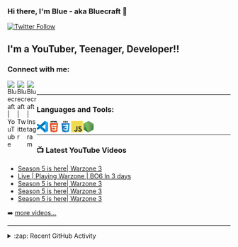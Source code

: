 ### Hi there, I'm Blue - aka Bluecraft 👋 

[![Twitter Follow](https://img.shields.io/twitter/follow/Bluecraftplayz?color=1DA1F2&logo=twitter&style=for-the-badge)](https://twitter.com/intent/follow?original_referer=https%3A%2F%2Fgithub.com%2FBluecraftplayz&screen_name=Bluecraftplayz)

## I'm a YouTuber, Teenager, Developer!!


### Connect with me:

[<img align="left" alt="Bluecraft | YouTube" width="22px" src="https://cdn.jsdelivr.net/npm/simple-icons@v3/icons/youtube.svg" />][youtube]
[<img align="left" alt="Bluecraft | Twitter" width="22px" src="https://cdn.jsdelivr.net/npm/simple-icons@v3/icons/twitter.svg" />][twitter]
[<img align="left" alt="Bluecraft  | Instagram" width="22px" src="https://cdn.jsdelivr.net/npm/simple-icons@v3/icons/instagram.svg" />][instagram]
<br />

---

### Languages and Tools:

<img align="left" alt="Visual Studio Code" width="26px" src="https://raw.githubusercontent.com/github/explore/80688e429a7d4ef2fca1e82350fe8e3517d3494d/topics/visual-studio-code/visual-studio-code.png" />
<img align="left" alt="HTML5" width="26px" src="https://raw.githubusercontent.com/github/explore/80688e429a7d4ef2fca1e82350fe8e3517d3494d/topics/html/html.png" />
<img align="left" alt="CSS3" width="26px" src="https://raw.githubusercontent.com/github/explore/80688e429a7d4ef2fca1e82350fe8e3517d3494d/topics/css/css.png" />
<img align="left" alt="JavaScript" width="26px" src="https://raw.githubusercontent.com/github/explore/80688e429a7d4ef2fca1e82350fe8e3517d3494d/topics/javascript/javascript.png" />
<img align="left" alt="Node.js" width="26px" src="https://raw.githubusercontent.com/github/explore/80688e429a7d4ef2fca1e82350fe8e3517d3494d/topics/nodejs/nodejs.png" />
<br />

---

### 📺 Latest YouTube Videos

<!-- YOUTUBE:START -->
- [Season 5 is here| Warzone 3](https://www.youtube.com/watch?v=OmXmsMX5MZU)
- [Live | Playing Warzone | BO6 In 3 days](https://www.youtube.com/watch?v=JsDxi0LmuZs)
- [Season 5 is here| Warzone 3](https://www.youtube.com/watch?v=b-8I0l47UCM)
- [Season 5 is here| Warzone 3](https://www.youtube.com/watch?v=lUQBwOE3G98)
- [Season 5 is here| Warzone 3](https://www.youtube.com/watch?v=CN5J4jmymo8)
<!-- YOUTUBE:END -->

➡️ [more videos...](https://youtube.com/channel/UCTEEiT-zFAL0gNSFYU_CeYA)

---

<details>
  <summary>:zap: Recent GitHub Activity</summary>
  
<!--START_SECTION:activity-->
1. 🗣 Commented on [#6031](https://github.com/npm/cli/issues/6031) in [npm/cli](https://github.com/npm/cli)
2. 🗣 Commented on [#8](https://github.com/NotSaksh/Shop-Managerx/issues/8) in [NotSaksh/Shop-Managerx](https://github.com/NotSaksh/Shop-Managerx)
3. 🗣 Commented on [#10](https://github.com/NotSaksh/Shop-Managerx/issues/10) in [NotSaksh/Shop-Managerx](https://github.com/NotSaksh/Shop-Managerx)
<!--END_SECTION:activity-->

</details>

[twitter]: https://twitter.com/Bluecraftplayz
[youtube]: https://youtube.com/channel/UCTEEiT-zFAL0gNSFYU_CeYA
[instagram]: https://instagram.com/insta_bluecraft
